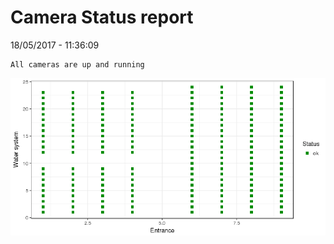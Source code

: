 Camera Status report
================
18/05/2017 - 11:36:09

    All cameras are up and running

![](camreport_files/figure-markdown_github/unnamed-chunk-2-1.png)
